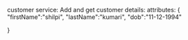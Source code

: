 customer service:
Add and get customer details:
attributes:
{
 "firstName":"shilpi",
  "lastName":"kumari",
  "dob":"11-12-1994"
  
}
